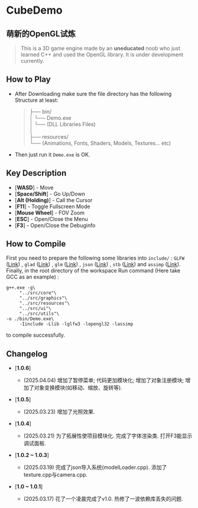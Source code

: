 # CubeDemo


## **萌新的OpenGL试炼**

> This is a 3D game engine made by an __uneducated__ noob who just learned C++ and used the OpenGL library. It is under development currently.

## How to Play

* After Downloading make sure the file directory has the following Structure at least:  
    > ├── bin/  
    > │    └── Demo.exe  
    > │    └── (DLL Libraries Files)  
    > │  
    > ├── resources/  
    >     └── (Animations, Fonts, Shaders, Models, Textures... etc)  
 
* Then just run it `Demo.exe` is OK.  

## Key Description

* [**WASD**] - Move
* [**Space/Shift**] - Go Up/Down
* [**Alt (Holding)**] - Call the Cursor
* [**F11**] - Toggle Fullscreen Mode
* [**Mouse Wheel**] - FOV Zoom
* [**ESC**] - Open/Close the Menu
* [**F3**] - Open/Close the Debuginfo

## How to Compile
First you need to prepare the following some libraries into `include/` : `GLFW` (<a href="https://github.com/glfw/glfw" target="_blank">Link</a>) , `glad` (<a href="https://glad.dav1d.de/" target="_blank">Link</a>) , `glm` (<a href="https://github.com/g-truc/glm" target="_blank">Link</a>) , `json` (<a href="https://github.com/nlohmann/json" target="_blank">Link</a>) , `stb` (<a href="https://github.com/nothings/stb" target="_blank">Link</a>) and `assimp` (<a href="https://github.com/assimp/assimp" target="_blank">Link</a>).  
Finally, in the root directory of the workspace Run command (Here take GCC as an example) :
```
g++.exe -g\
     "../src/core"\
     "../src/graphics"\
     "../src/resources"\
     "../src/ui"\
     "../src/utils"\
-o ./bin/Demo.exe\
     -Iinclude -Llib -lglfw3 -lopengl32 -lassimp
```
to compile successfully.


## Changelog
* [**1.0.6**]
     - (2025.04.04) 增加了暂停菜单; 代码更加模块化; 增加了对象注册模块; 增加了对象变换模块(如移动、缩放、旋转等).

* [**1.0.5**]
     - (2025.03.23) 增加了光照效果.

* [**1.0.4**]
     - (2025.03.21) 为了拓展性使项目模块化. 完成了字体渲染类. 打开F3能显示调试面板.

* [**1.0.2 ~ 1.0.3**]
     - (2025.03.19) 完成了json导入系统(modelLoader.cpp). 添加了texture.cpp与camera.cpp.
     
* [**1.0 ~ 1.0.1**] 
     - (2025.03.17) 花了一个凌晨完成了v1.0. 热修了一波依赖库丢失的问题.
